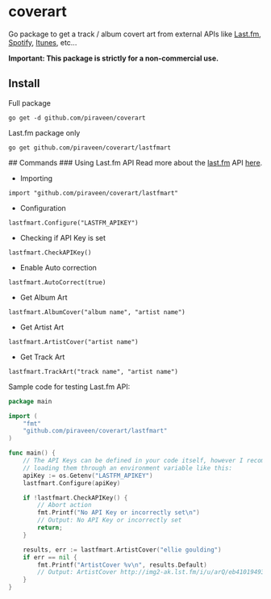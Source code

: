 # coverart
Go package to get a track / album covert art from external APIs like
[Last.fm](http://www.last.fm), [Spotify](https://www.spotify.com),
[Itunes](https://affiliate.itunes.apple.com/resources/documentation/itunes-store-web-service-search-api/),
etc...

<strong>Important: This package is strictly for a non-commercial use.</strong>

## Install
Full package
```
go get -d github.com/piraveen/coverart
```
Last.fm package only
```
go get github.com/piraveen/coverart/lastfmart
```

<!-- ## Documentation -->
<!-- Please do read the package [documentation](http://) for further details. -->

## Commands
### Using Last.fm API
Read more about the [last.fm](http://last.fm) API [here](http://www.last.fm/api).

- Importing
```
import "github.com/piraveen/coverart/lastfmart"
```
- Configuration
```
lastfmart.Configure("LASTFM_APIKEY")
```
- Checking if API Key is set
```
lastfmart.CheckAPIKey()
```
- Enable Auto correction
```
lastfmart.AutoCorrect(true)
```
- Get Album Art
```
lastfmart.AlbumCover("album name", "artist name")
```
- Get Artist Art
```
lastfmart.ArtistCover("artist name")
```
- Get Track Art
```
lastfmart.TrackArt("track name", "artist name")
```

Sample code for testing Last.fm API:
```go
package main

import (
    "fmt"
    "github.com/piraveen/coverart/lastfmart"
)

func main() {
    // The API Keys can be defined in your code itself, however I recommend
    // loading them through an environment variable like this:
    apiKey := os.Getenv("LASTFM_APIKEY")
    lastfmart.Configure(apiKey)

    if !lastfmart.CheckAPIKey() {
        // Abort action
        fmt.Printf("No API Key or incorrectly set\n")
        // Output: No API Key or incorrectly set
        return;
    }

    results, err := lastfmart.ArtistCover("ellie goulding")
    if err == nil {
        fmt.Printf("ArtistCover %v\n", results.Default)
        // Output: ArtistCover http://img2-ak.lst.fm/i/u/arQ/eb410194931c9427e2240023426be62b.png
    }
}
```
